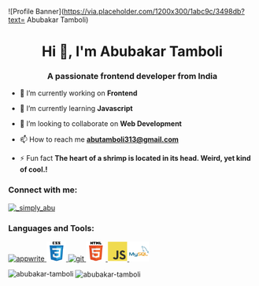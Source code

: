
![Profile Banner](https://via.placeholder.com/1200x300/1abc9c/3498db?text= Abubakar Tamboli)

<h1 align="center">Hi 👋, I'm Abubakar Tamboli</h1>
<h3 align="center">A passionate frontend developer from India</h3>

- 🔭 I’m currently working on **Frontend**

- 🌱 I’m currently learning **Javascript**

- 👯 I’m looking to collaborate on **Web Development**

- 📫 How to reach me **abutamboli313@gmail.com**

- ⚡ Fun fact **The heart of a shrimp is located in its head. Weird, yet kind of cool.!**

<h3 align="left">Connect with me:</h3>
<p align="left">
<a href="https://instagram.com/_simply_abu" target="blank"><img align="center" src="https://raw.githubusercontent.com/rahuldkjain/github-profile-readme-generator/master/src/images/icons/Social/instagram.svg" alt="_simply_abu" height="30" width="40" /></a>
</p>

<h3 align="left">Languages and Tools:</h3>
<p align="left"> <a href="https://appwrite.io" target="_blank" rel="noreferrer"> <img src="https://www.vectorlogo.zone/logos/appwriteio/appwriteio-icon.svg" alt="appwrite" width="40" height="40"/> </a> <a href="https://www.w3schools.com/css/" target="_blank" rel="noreferrer"> <img src="https://raw.githubusercontent.com/devicons/devicon/master/icons/css3/css3-original-wordmark.svg" alt="css3" width="40" height="40"/> </a> <a href="https://git-scm.com/" target="_blank" rel="noreferrer"> <img src="https://www.vectorlogo.zone/logos/git-scm/git-scm-icon.svg" alt="git" width="40" height="40"/> </a> <a href="https://www.w3.org/html/" target="_blank" rel="noreferrer"> <img src="https://raw.githubusercontent.com/devicons/devicon/master/icons/html5/html5-original-wordmark.svg" alt="html5" width="40" height="40"/> </a> <a href="https://developer.mozilla.org/en-US/docs/Web/JavaScript" target="_blank" rel="noreferrer"> <img src="https://raw.githubusercontent.com/devicons/devicon/master/icons/javascript/javascript-original.svg" alt="javascript" width="40" height="40"/> </a> <a href="https://www.mysql.com/" target="_blank" rel="noreferrer"> <img src="https://raw.githubusercontent.com/devicons/devicon/master/icons/mysql/mysql-original-wordmark.svg" alt="mysql" width="40" height="40"/> </a> </p>

<p><img align="left" src="https://github-readme-stats.vercel.app/api/top-langs?username=abubakar-tamboli&show_icons=true&locale=en&layout=compact" alt="abubakar-tamboli" /></p>

<p>&nbsp;<img align="center" src="https://github-readme-stats.vercel.app/api?username=abubakar-tamboli&show_icons=true&locale=en" alt="abubakar-tamboli" /></p>
